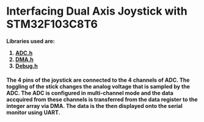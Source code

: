<h1> Interfacing Dual Axis Joystick with STM32F103C8T6 </h1>


<b> Libraries used are: <br>
1.  [ADC.h](https://github.com/embeddedalpha/Embedded-Systems/blob/master/Firmware/ADC/ADC.h) 
2.  [DMA.h](https://github.com/embeddedalpha/Embedded-Systems/blob/master/Firmware/DMA/DMA.h)
3.  [Debug.h](https://github.com/embeddedalpha/Embedded-Systems/blob/master/Firmware/Debug/Debug.h)

<h4> The 4 pins of the joystick are connected to the 4 channels of ADC. The toggling of the stick changes the analog voltage that is sampled by the ADC. The ADC is configured in multi-channel mode and the data accquired from these channels is transferred from the data register to the integer array via DMA. The data is the then displayed onto the serial monitor using UART.  </h4> 
